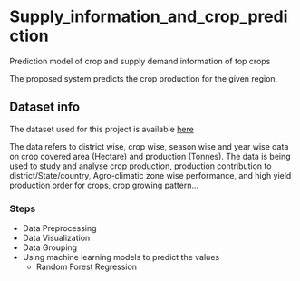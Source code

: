 # Supply_information_and_crop_prediction
Prediction model of crop and supply demand information of top crops 

The proposed system predicts the crop production for the given region.
## Dataset info
The dataset used for this project is available [here](https://data.gov.in/resource/district-wise-season-wise-crop-production-statistics-1997)


The data refers to district wise, crop wise, season wise and year wise data on crop covered area (Hectare) and production (Tonnes). The data is being used to study and analyse crop production, production contribution to district/State/country, Agro-climatic zone wise performance, and high yield production order for crops, crop growing pattern...


### Steps
* Data Preprocessing
* Data Visualization
* Data Grouping
* Using machine learning models to predict the values
  - Random Forest Regression


